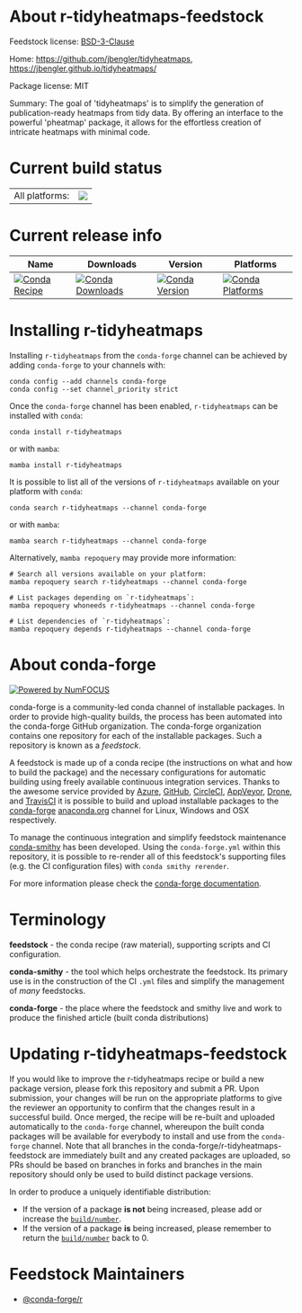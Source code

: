 About r-tidyheatmaps-feedstock
==============================

Feedstock license: [BSD-3-Clause](https://github.com/conda-forge/r-tidyheatmaps-feedstock/blob/main/LICENSE.txt)

Home: https://github.com/jbengler/tidyheatmaps, https://jbengler.github.io/tidyheatmaps/

Package license: MIT

Summary: The goal of 'tidyheatmaps' is to simplify the generation of publication-ready heatmaps from tidy data. By offering an interface to the powerful 'pheatmap' package, it allows for the effortless creation of intricate heatmaps with minimal code.

Current build status
====================


<table><tr><td>All platforms:</td>
    <td>
      <a href="https://dev.azure.com/conda-forge/feedstock-builds/_build/latest?definitionId=22542&branchName=main">
        <img src="https://dev.azure.com/conda-forge/feedstock-builds/_apis/build/status/r-tidyheatmaps-feedstock?branchName=main">
      </a>
    </td>
  </tr>
</table>

Current release info
====================

| Name | Downloads | Version | Platforms |
| --- | --- | --- | --- |
| [![Conda Recipe](https://img.shields.io/badge/recipe-r--tidyheatmaps-green.svg)](https://anaconda.org/conda-forge/r-tidyheatmaps) | [![Conda Downloads](https://img.shields.io/conda/dn/conda-forge/r-tidyheatmaps.svg)](https://anaconda.org/conda-forge/r-tidyheatmaps) | [![Conda Version](https://img.shields.io/conda/vn/conda-forge/r-tidyheatmaps.svg)](https://anaconda.org/conda-forge/r-tidyheatmaps) | [![Conda Platforms](https://img.shields.io/conda/pn/conda-forge/r-tidyheatmaps.svg)](https://anaconda.org/conda-forge/r-tidyheatmaps) |

Installing r-tidyheatmaps
=========================

Installing `r-tidyheatmaps` from the `conda-forge` channel can be achieved by adding `conda-forge` to your channels with:

```
conda config --add channels conda-forge
conda config --set channel_priority strict
```

Once the `conda-forge` channel has been enabled, `r-tidyheatmaps` can be installed with `conda`:

```
conda install r-tidyheatmaps
```

or with `mamba`:

```
mamba install r-tidyheatmaps
```

It is possible to list all of the versions of `r-tidyheatmaps` available on your platform with `conda`:

```
conda search r-tidyheatmaps --channel conda-forge
```

or with `mamba`:

```
mamba search r-tidyheatmaps --channel conda-forge
```

Alternatively, `mamba repoquery` may provide more information:

```
# Search all versions available on your platform:
mamba repoquery search r-tidyheatmaps --channel conda-forge

# List packages depending on `r-tidyheatmaps`:
mamba repoquery whoneeds r-tidyheatmaps --channel conda-forge

# List dependencies of `r-tidyheatmaps`:
mamba repoquery depends r-tidyheatmaps --channel conda-forge
```


About conda-forge
=================

[![Powered by
NumFOCUS](https://img.shields.io/badge/powered%20by-NumFOCUS-orange.svg?style=flat&colorA=E1523D&colorB=007D8A)](https://numfocus.org)

conda-forge is a community-led conda channel of installable packages.
In order to provide high-quality builds, the process has been automated into the
conda-forge GitHub organization. The conda-forge organization contains one repository
for each of the installable packages. Such a repository is known as a *feedstock*.

A feedstock is made up of a conda recipe (the instructions on what and how to build
the package) and the necessary configurations for automatic building using freely
available continuous integration services. Thanks to the awesome service provided by
[Azure](https://azure.microsoft.com/en-us/services/devops/), [GitHub](https://github.com/),
[CircleCI](https://circleci.com/), [AppVeyor](https://www.appveyor.com/),
[Drone](https://cloud.drone.io/welcome), and [TravisCI](https://travis-ci.com/)
it is possible to build and upload installable packages to the
[conda-forge](https://anaconda.org/conda-forge) [anaconda.org](https://anaconda.org/)
channel for Linux, Windows and OSX respectively.

To manage the continuous integration and simplify feedstock maintenance
[conda-smithy](https://github.com/conda-forge/conda-smithy) has been developed.
Using the ``conda-forge.yml`` within this repository, it is possible to re-render all of
this feedstock's supporting files (e.g. the CI configuration files) with ``conda smithy rerender``.

For more information please check the [conda-forge documentation](https://conda-forge.org/docs/).

Terminology
===========

**feedstock** - the conda recipe (raw material), supporting scripts and CI configuration.

**conda-smithy** - the tool which helps orchestrate the feedstock.
                   Its primary use is in the construction of the CI ``.yml`` files
                   and simplify the management of *many* feedstocks.

**conda-forge** - the place where the feedstock and smithy live and work to
                  produce the finished article (built conda distributions)


Updating r-tidyheatmaps-feedstock
=================================

If you would like to improve the r-tidyheatmaps recipe or build a new
package version, please fork this repository and submit a PR. Upon submission,
your changes will be run on the appropriate platforms to give the reviewer an
opportunity to confirm that the changes result in a successful build. Once
merged, the recipe will be re-built and uploaded automatically to the
`conda-forge` channel, whereupon the built conda packages will be available for
everybody to install and use from the `conda-forge` channel.
Note that all branches in the conda-forge/r-tidyheatmaps-feedstock are
immediately built and any created packages are uploaded, so PRs should be based
on branches in forks and branches in the main repository should only be used to
build distinct package versions.

In order to produce a uniquely identifiable distribution:
 * If the version of a package **is not** being increased, please add or increase
   the [``build/number``](https://docs.conda.io/projects/conda-build/en/latest/resources/define-metadata.html#build-number-and-string).
 * If the version of a package **is** being increased, please remember to return
   the [``build/number``](https://docs.conda.io/projects/conda-build/en/latest/resources/define-metadata.html#build-number-and-string)
   back to 0.

Feedstock Maintainers
=====================

* [@conda-forge/r](https://github.com/orgs/conda-forge/teams/r/)

